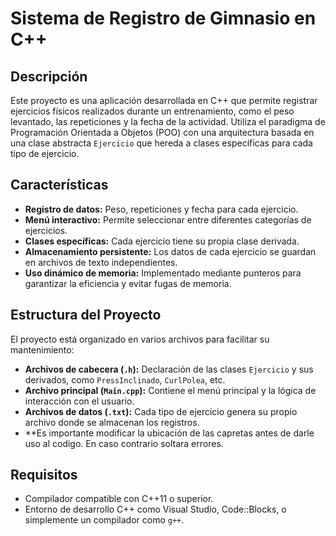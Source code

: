 # Sistema de Registro de Gimnasio en C++

## Descripción
Este proyecto es una aplicación desarrollada en C++ que permite registrar ejercicios físicos realizados durante un entrenamiento, como el peso levantado, las repeticiones y la fecha de la actividad. Utiliza el paradigma de Programación Orientada a Objetos (POO) con una arquitectura basada en una clase abstracta `Ejercicio` que hereda a clases específicas para cada tipo de ejercicio.

## Características
- **Registro de datos:** Peso, repeticiones y fecha para cada ejercicio.
- **Menú interactivo:** Permite seleccionar entre diferentes categorías de ejercicios.
- **Clases específicas:** Cada ejercicio tiene su propia clase derivada.
- **Almacenamiento persistente:** Los datos de cada ejercicio se guardan en archivos de texto independientes.
- **Uso dinámico de memoria:** Implementado mediante punteros para garantizar la eficiencia y evitar fugas de memoria.

## Estructura del Proyecto
El proyecto está organizado en varios archivos para facilitar su mantenimiento:

- **Archivos de cabecera (`.h`):** Declaración de las clases `Ejercicio` y sus derivados, como `PressInclinado`, `CurlPolea`, etc.
- **Archivo principal (`Main.cpp`):** Contiene el menú principal y la lógica de interacción con el usuario.
- **Archivos de datos (`.txt`):** Cada tipo de ejercicio genera su propio archivo donde se almacenan los registros.
- **Es importante modificar la ubicación de las capretas antes de darle uso al codigo. En caso contrario soltara errores.

## Requisitos
- Compilador compatible con C++11 o superior.
- Entorno de desarrollo C++ como Visual Studio, Code::Blocks, o simplemente un compilador como `g++`.

